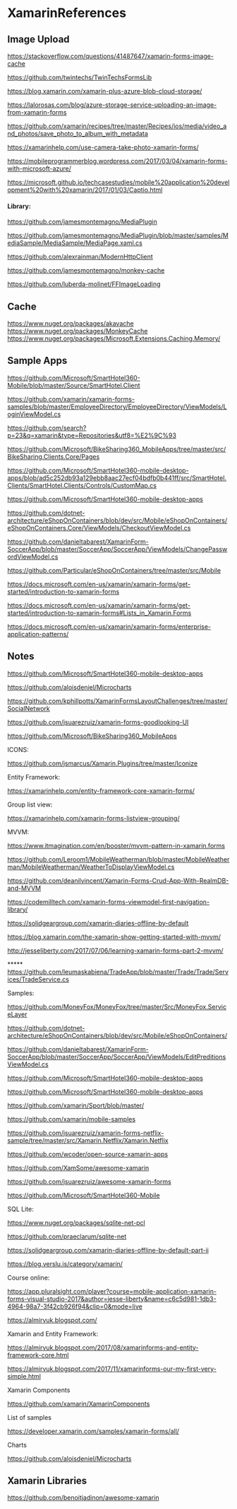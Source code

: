 # XamarinReferences
<h2>Image Upload</h2>

https://stackoverflow.com/questions/41487647/xamarin-forms-image-cache 

https://github.com/twintechs/TwinTechsFormsLib 

https://blog.xamarin.com/xamarin-plus-azure-blob-cloud-storage/ 

https://lalorosas.com/blog/azure-storage-service-uploading-an-image-from-xamarin-forms 

https://github.com/xamarin/recipes/tree/master/Recipes/ios/media/video_and_photos/save_photo_to_album_with_metadata 

https://xamarinhelp.com/use-camera-take-photo-xamarin-forms/ 

https://mobileprogrammerblog.wordpress.com/2017/03/04/xamarin-forms-with-microsoft-azure/ 

https://microsoft.github.io/techcasestudies/mobile%20application%20development%20with%20xamarin/2017/01/03/Captio.html 


<h4>Library:</h4> 

https://github.com/jamesmontemagno/MediaPlugin 

https://github.com/jamesmontemagno/MediaPlugin/blob/master/samples/MediaSample/MediaSample/MediaPage.xaml.cs 


https://github.com/alexrainman/ModernHttpClient 


https://github.com/jamesmontemagno/monkey-cache 


https://github.com/luberda-molinet/FFImageLoading 

<h2>Cache</h2>

https://www.nuget.org/packages/akavache 
https://www.nuget.org/packages/MonkeyCache 
https://www.nuget.org/packages/Microsoft.Extensions.Caching.Memory/

 <h2>Sample Apps</h2>
 
 https://github.com/Microsoft/SmartHotel360-Mobile/blob/master/Source/SmartHotel.Client
 
 https://github.com/xamarin/xamarin-forms-samples/blob/master/EmployeeDirectory/EmployeeDirectory/ViewModels/LoginViewModel.cs 

https://github.com/search?p=23&q=xamarin&type=Repositories&utf8=%E2%9C%93 

https://github.com/Microsoft/BikeSharing360_MobileApps/tree/master/src/BikeSharing.Clients.Core/Pages 

https://github.com/Microsoft/SmartHotel360-mobile-desktop-apps/blob/ad5c252db93a129ebb8aac27ecf04bdfb0b441ff/src/SmartHotel.Clients/SmartHotel.Clients/Controls/CustomMap.cs 

https://github.com/Microsoft/SmartHotel360-mobile-desktop-apps 

https://github.com/dotnet-architecture/eShopOnContainers/blob/dev/src/Mobile/eShopOnContainers/eShopOnContainers.Core/ViewModels/CheckoutViewModel.cs 

https://github.com/danieltabarest/XamarinForm-SoccerApp/blob/master/SoccerApp/SoccerApp/ViewModels/ChangePasswordViewModel.cs 

https://github.com/Particular/eShopOnContainers/tree/master/src/Mobile 

https://docs.microsoft.com/en-us/xamarin/xamarin-forms/get-started/introduction-to-xamarin-forms 

https://docs.microsoft.com/en-us/xamarin/xamarin-forms/get-started/introduction-to-xamarin-forms#Lists_in_Xamarin.Forms 

https://docs.microsoft.com/en-us/xamarin/xamarin-forms/enterprise-application-patterns/ 

<h2>Notes</h2>

https://github.com/Microsoft/SmartHotel360-mobile-desktop-apps 

https://github.com/aloisdeniel/Microcharts 

https://github.com/kphillpotts/XamarinFormsLayoutChallenges/tree/master/SocialNetwork 

https://github.com/jsuarezruiz/xamarin-forms-goodlooking-UI 

https://github.com/Microsoft/BikeSharing360_MobileApps 

 ICONS: 

https://github.com/jsmarcus/Xamarin.Plugins/tree/master/Iconize 

 Entity Framework: 

https://xamarinhelp.com/entity-framework-core-xamarin-forms/ 

 Group list view: 

https://xamarinhelp.com/xamarin-forms-listview-grouping/ 

 MVVM: 

https://www.itmagination.com/en/booster/mvvm-pattern-in-xamarin.forms 

https://github.com/Leroom1/MobileWeatherman/blob/master/MobileWeatherman/MobileWeatherman/WeatherToDisplayViewModel.cs 

https://github.com/deanilvincent/Xamarin-Forms-Crud-App-With-RealmDB-and-MVVM 

https://codemilltech.com/xamarin-forms-viewmodel-first-navigation-library/ 

https://solidgeargroup.com/xamarin-diaries-offline-by-default 

https://blog.xamarin.com/the-xamarin-show-getting-started-with-mvvm/ 

http://jesseliberty.com/2017/07/06/learning-xamarin-forms-part-2-mvvm/ 

***** https://github.com/leumaskabiena/TradeApp/blob/master/Trade/Trade/Services/TradeService.cs 

Samples: 

https://github.com/MoneyFox/MoneyFox/tree/master/Src/MoneyFox.ServiceLayer

https://github.com/dotnet-architecture/eShopOnContainers/blob/dev/src/Mobile/eShopOnContainers/ 

https://github.com/danieltabarest/XamarinForm-SoccerApp/blob/master/SoccerApp/SoccerApp/ViewModels/EditPreditionsViewModel.cs 

https://github.com/Microsoft/SmartHotel360-mobile-desktop-apps 

https://github.com/Microsoft/SmartHotel360-mobile-desktop-apps 

https://github.com/xamarin/Sport/blob/master/ 

https://github.com/xamarin/mobile-samples

https://github.com/jsuarezruiz/xamarin-forms-netflix-sample/tree/master/src/Xamarin.Netflix/Xamarin.Netflix

https://github.com/wcoder/open-source-xamarin-apps

https://github.com/XamSome/awesome-xamarin

https://github.com/jsuarezruiz/awesome-xamarin-forms

https://github.com/Microsoft/SmartHotel360-Mobile

SQL Lite: 

https://www.nuget.org/packages/sqlite-net-pcl 

https://github.com/praeclarum/sqlite-net 

https://solidgeargroup.com/xamarin-diaries-offline-by-default-part-ii 

https://blog.verslu.is/category/xamarin/ 

 Course online: 

https://app.pluralsight.com/player?course=mobile-application-xamarin-forms-visual-studio-2017&author=jesse-liberty&name=c6c5d981-1db3-4964-98a7-3f42cb926f94&clip=0&mode=live 

https://almirvuk.blogspot.com/ 

 Xamarin and Entity Framework: 

https://almirvuk.blogspot.com/2017/08/xamarinforms-and-entity-framework-core.html 

https://almirvuk.blogspot.com/2017/11/xamarinforms-our-my-first-very-simple.html 

 Xamarin Components 

https://github.com/xamarin/XamarinComponents 

 List of samples 

https://developer.xamarin.com/samples/xamarin-forms/all/ 

 Charts 

https://github.com/aloisdeniel/Microcharts  
 

<h2>Xamarin Libraries</h2> 

https://github.com/benoitjadinon/awesome-xamarin 
